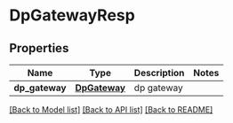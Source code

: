# DpGatewayResp

## Properties
Name | Type | Description | Notes
------------ | ------------- | ------------- | -------------
**dp_gateway** | [**DpGateway**](DpGateway.md) | dp gateway | 

[[Back to Model list]](../README.md#documentation-for-models) [[Back to API list]](../README.md#documentation-for-api-endpoints) [[Back to README]](../README.md)



